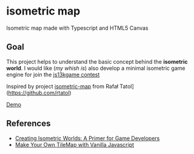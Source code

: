 # isometric map 

Isometric map made with Typescript and HTML5 Canvas

## Goal

This project helps to understand the basic concept behind the **isometric world**. I would like (_my whish is_) also develop a minimal isometric game engine for join the [js13kgame contest](https://js13kgames.com)

Inspired by project [isometric-map](https://github.com/rtatol/isometric-map) from 
Rafał Tatol](https://github.com/rtatol)

[Demo](http://bsorrentino.github.io/ts-isometric-map/demo)

## References

* [Creating Isometric Worlds: A Primer for Game Developers](https://gamedevelopment.tutsplus.com/tutorials/creating-isometric-worlds-a-primer-for-game-developers--gamedev-6511)
 * [Make Your Own TileMap with Vanilla Javascript](https://medium.com/geekculture/make-your-own-tile-map-with-vanilla-javascript-a627de67b7d9)